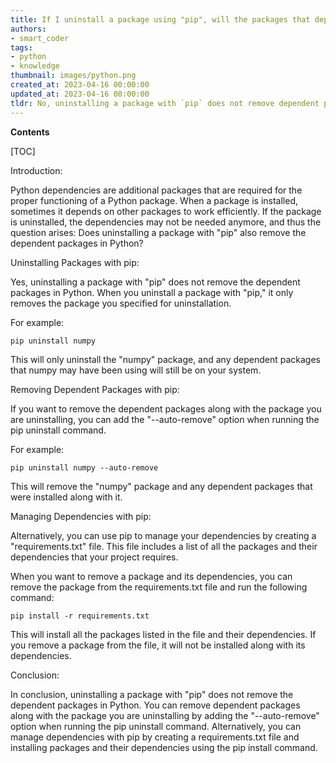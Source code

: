```yaml
---
title: If I uninstall a package using "pip", will the packages that depend on it also be uninstalled?
authors:
- smart_coder
tags:
- python
- knowledge
thumbnail: images/python.png
created_at: 2023-04-16 00:00:00
updated_at: 2023-04-16 00:00:00
tldr: No, uninstalling a package with `pip` does not remove dependent packages in Python.
---
```


**Contents**

[TOC]

Introduction:

Python dependencies are additional packages that are required for the proper functioning of a Python package. When a package is installed, sometimes it depends on other packages to work efficiently. If the package is uninstalled, the dependencies may not be needed anymore, and thus the question arises: Does uninstalling a package with "pip" also remove the dependent packages in Python?

Uninstalling Packages with pip:

Yes, uninstalling a package with "pip" does not remove the dependent packages in Python. When you uninstall a package with "pip," it only removes the package you specified for uninstallation.

For example:

```
pip uninstall numpy
```

This will only uninstall the "numpy" package, and any dependent packages that numpy may have been using will still be on your system.

Removing Dependent Packages with pip:

If you want to remove the dependent packages along with the package you are uninstalling, you can add the "--auto-remove" option when running the pip uninstall command.

For example:

```
pip uninstall numpy --auto-remove
```

This will remove the "numpy" package and any dependent packages that were installed along with it.

Managing Dependencies with pip:

Alternatively, you can use pip to manage your dependencies by creating a "requirements.txt" file. This file includes a list of all the packages and their dependencies that your project requires.

When you want to remove a package and its dependencies, you can remove the package from the requirements.txt file and run the following command:

```
pip install -r requirements.txt
```

This will install all the packages listed in the file and their dependencies. If you remove a package from the file, it will not be installed along with its dependencies.

Conclusion:

In conclusion, uninstalling a package with "pip" does not remove the dependent packages in Python. You can remove dependent packages along with the package you are uninstalling by adding the "--auto-remove" option when running the pip uninstall command. Alternatively, you can manage dependencies with pip by creating a requirements.txt file and installing packages and their dependencies using the pip install command.
